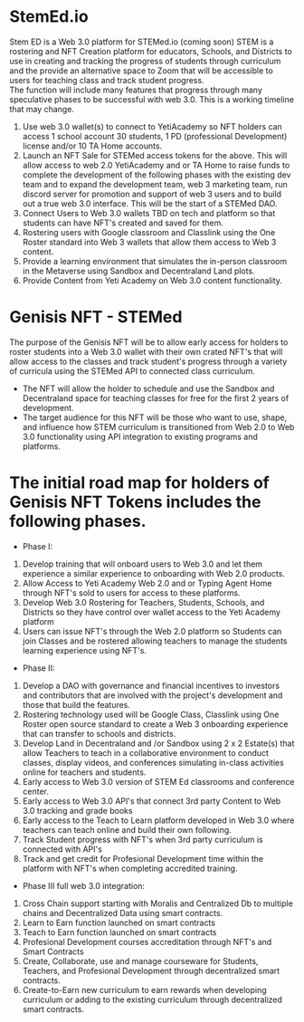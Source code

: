 # StemEd.io
Stem ED is a Web 3.0 platform for STEMed.io (coming soon) STEM is a rostering and NFT Creation platform for educators, Schools, and Districts to use in creating and tracking the progress of students through curriculum and the provide an alternative space to Zoom that will be accessible to users for teaching class and track student progress.  
The function will include many features that progress through many speculative phases to be successful with web 3.0. This is a working timeline that may change. 
1. Use web 3.0 wallet(s) to connect to YetiAcademy so NFT holders can access 1 school account 30 students, 1 PD (professional Development) license and/or 10 TA Home accounts. 
2. Launch an NFT Sale for STEMed access tokens for the above.  This will allow access to web 2.0 YetiAcademy and or TA Home to raise funds to complete the development of the following phases with the existing dev team and to expand the development team, web 3 marketing team, run discord server for promotion and support of web 3 users and to build out a true web 3.0 interface. This will be the start of a STEMed DAO. 
3. Connect Users to Web 3.0 wallets TBD on tech and platform so that students can have NFT's created and saved for them. 
4. Rostering users with Google classroom and Classlink using the One Roster standard into Web 3 wallets that allow them access to Web 3 content.
5. Provide a learning environment that simulates the in-person classroom in the Metaverse using Sandbox and Decentraland Land plots. 
6. Provide Content from Yeti Academy on Web 3.0 content functionality. 

# Genisis NFT - STEMed 
The purpose of the Genisis NFT will be to allow early access for holders to roster students into a Web 3.0 wallet with their own crated NFT's that will allow access to the classes and track student's progress through a variety of curricula using the STEMed API to connected class curriculum.   
- The NFT will allow the holder to schedule and use the Sandbox and Decentraland space for teaching classes for free for the first 2 years of development. 
- The target audience for this NFT will be those who want to use, shape, and influence how STEM curriculum is transitioned from Web 2.0 to Web 3.0 functionality using API integration to existing programs and platforms. 

 
# The initial road map for holders of Genisis NFT Tokens includes the following phases. 
- Phase I: 
1. Develop training that will onboard users to Web 3.0 and let them experience a similar experience to onboarding with Web 2.0 products. 
2. Allow Access to Yeti Academy Web 2.0 and or Typing Agent Home through NFT's sold to users for access to these platforms. 
3. Develop Web 3.0 Rostering for Teachers, Students, Schools, and Districts so they have control over wallet access to the Yeti Academy platform
4. Users can issue NFT's through the Web 2.0 platform so Students can join Classes and be rostered allowing teachers to manage the students learning experience using NFT's.

- Phase II: 
1. Develop a DAO with governance and financial incentives to investors and contributors that are involved with the project's development and those that build the features.
2. Rostering technology used will be Google Class, Classlink using One Roster open source standard to create a Web 3 onboarding experience that can transfer to schools and districts. 
3. Develop Land in Decentraland and /or Sandbox using 2 x 2 Estate(s) that allow Teachers to teach in a collaborative environment to conduct classes, display videos, and conferences simulating in-class activities online for teachers and students. 
4. Early access to Web 3.0 version of STEM Ed classrooms and conference center. 
5. Early access to Web 3.0 API's that connect 3rd party Content to Web 3.0 tracking and grade books
6. Early access to the Teach to Learn platform developed in Web 3.0 where teachers can teach online and build their own following. 
7. Track Student progress with NFT's when 3rd party curriculum is connected with API's
8. Track and get credit for Profesional Development time within the platform with NFT's when completing accredited training.
 
- Phase III full web 3.0 integration: 
1. Cross Chain support starting with Moralis and Centralized Db to multiple chains and Decentralized Data using smart contracts. 
2. Learn to Earn function launched on smart contracts
3. Teach to Earn function launched on smart contracts
4. Profesional Development courses accreditation through NFT's and Smart Contracts
5. Create, Collaborate, use and manage courseware for Students, Teachers, and Profesional Development through decentralized smart contracts.  
6. Create-to-Earn new curriculum to earn rewards when developing curriculum or adding to the existing curriculum through decentralized smart contracts.
